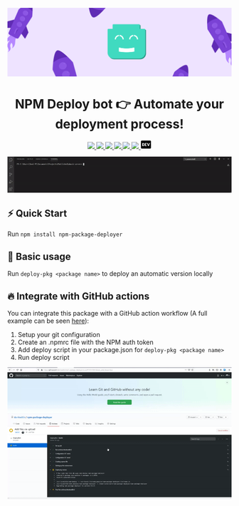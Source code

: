 <p style='width:100%'><p align='center'><a href='https://github.com/danitseitlin/npm-package-deployer'><img src='.github/resources/cover-photo.png' /></a></p>
<h1 align='center'>NPM Deploy bot <g-emoji class='g-emoji' alias='point_right' fallback-src='https://github.githubassets.com/images/icons/emoji/unicode/1f449.png'>👉</g-emoji> Automate your deployment process!</h1>
<p align='center'>
  <a href='https://www.npmjs.com/package/npm-package-deployer'>
    <img src='https://img.shields.io/npm/v/npm-package-deployer/latest?style=plastic' target='_blank' />
  </a>
  <a href='https://npmjs.org/package/npm-package-deployer' style='width:25px;height:20px;'>
    <img src='https://img.shields.io/npm/dm/npm-package-deployer.svg?color=blue&style=plastic' target='_blank' />
  </a>
  <a href='https://github.com/danitseitlin/npm-package-deployer/issues' style='width:25px;height:20px;'>
    <img src='https://img.shields.io/github/issues/danitseitlin/npm-package-deployer?style=plastic' target='_blank' />
  </a>
  <a href='https://npmjs.org/package/npm-package-deployer' style='width:25px;height:20px;'>
    <img src='https://img.shields.io/bundlephobia/min/npm-package-deployer/latest?style=plastic' target='_blank' />
  </a>
  <a href='https://github.com/danitseitlin/npm-package-deployer/commits/master'>
    <img src='https://img.shields.io/github/last-commit/danitseitlin/npm-package-deployer?style=plastic' />
  </a>
  <a href='https://github.com/danitseitlin/npm-package-deployer/blob/master/LICENSE'>
    <img src='https://img.shields.io/badge/license-BSD%203%20Clause-blue.svg?style=plastic' target='_blank' />
  </a>
  <a href='https://dev.to/danitseitlin/simple-deploybot-npm-package-494f'>
    <img src='.github/resources/dev-logo.png' target='_blank' />
  </a>
</p></p><p align='center'><img src='.github/resources/cli.gif'/></p>

## :zap: Quick Start
Run `npm install npm-package-deployer`
## :clap: Basic usage
Run `deploy-pkg <package name>` to deploy an automatic version locally

## :fire: Integrate with GitHub actions
You can integrate this package with a GitHub action workflow (A full example can be seen [here](https://github.com/danitseitlin/dmock-server/blob/master/.github/workflows/auto-deployer.yml)):
1. Setup your git configuration
2. Create an .npmrc file with the NPM auth token
3. Add deploy script in your package.json for `deploy-pkg <package name>`
4. Run deploy script

<p align='center'><img src='.github/resources/deploybot.gif'/></p>
